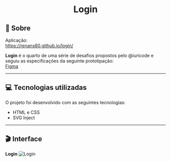 # <div align="center">Login</div>

## 📃 Sobre
Aplicação: <br>
<https://renans80.github.io/login/>

<strong>Login</strong> é o quarto de uma série de desafios propostos pelo @iuricode e seguiu as especificações da seguinte prototipação: <br>
[Figma](https://www.figma.com/file/Yb9IBH56g7T1hdIyZ3BMNO/Desafios---Codel%C3%A2ndia?node-id=4261%3A2)

---

## 💻 Tecnologias utilizadas 
O projeto foi desenvolvido com as seguintes tecnologias: <br>

* HTML e CSS
* SVG Inject 

---

## 🎬 Interface
**Login**
![Login](https://ik.imagekit.io/zqxyh6u3ylz/Login/Login_-LJNfxo_Z.jpg?ik-sdk-version=javascript-1.4.3&updatedAt=1644332439535)



